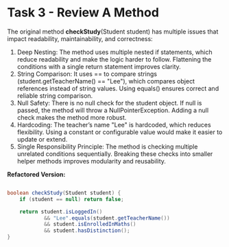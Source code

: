 # Task 3 - Review A Method

The original method **checkStudy**(Student student) has multiple issues that impact readability, maintainability, and correctness:
1. Deep Nesting: The method uses multiple nested if statements, which reduce readability and make the logic harder to follow. Flattening the conditions with a single return statement improves clarity.
2. String Comparison: It uses == to compare strings (student.getTeacherName() == "Lee"), which compares object references instead of string values. Using equals() ensures correct and reliable string comparison.
3. Null Safety: There is no null check for the student object. If null is passed, the method will throw a NullPointerException. Adding a null check makes the method more robust.
4. Hardcoding: The teacher’s name "Lee" is hardcoded, which reduces flexibility. Using a constant or configurable value would make it easier to update or extend.
5. Single Responsibility Principle: The method is checking multiple unrelated conditions sequentially. Breaking these checks into smaller helper methods improves modularity and reusability.

**Refactored Version:**

```java

boolean checkStudy(Student student) {
    if (student == null) return false;

    return student.isLoggedIn()
            && "Lee".equals(student.getTeacherName())
            && student.isEnrolledInMaths()
            && student.hasDistinction();
}

```